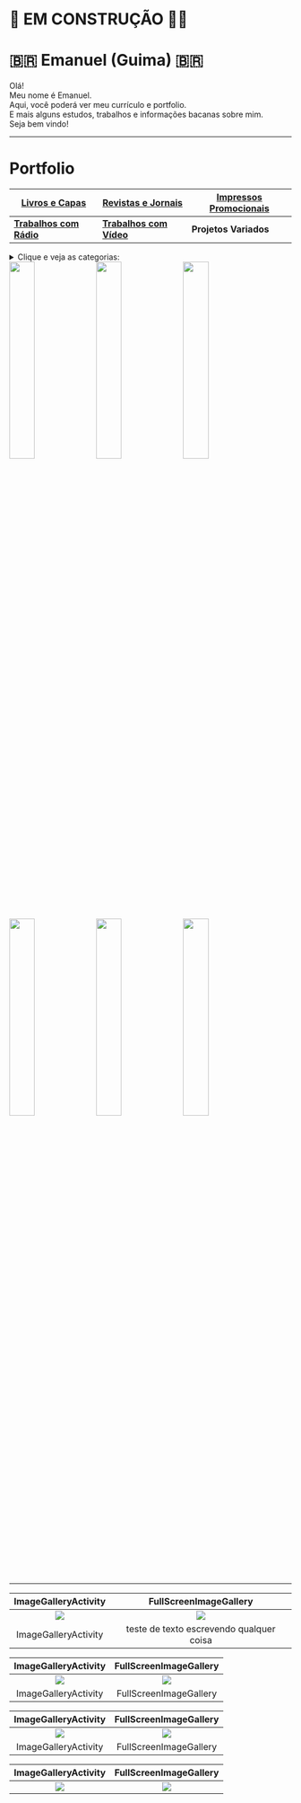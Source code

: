 # :construction: EM CONSTRUÇÃO :construction_worker_man:
# :brazil: Emanuel (Guima) :brazil:
<p>
Olá!</br>
Meu nome é Emanuel.</br>
Aqui, você poderá ver meu currículo e portfolio.</br>
E mais alguns estudos, trabalhos e informações bacanas sobre mim.</br>
Seja bem vindo!
<!--<img align="right" width="150" height="150" src="https://github.com/3DGuima/3DGuima/blob/main/images/eu-icon-256x256-2020.png">-->
</p>

---

# Portfolio
| [**Livros e Capas**]() | [**Revistas e Jornais**]() | [**Impressos Promocionais**]() |
| -------------- | ------------------ | ---------------------- |
| [**Trabalhos com Rádio**]() | [**Trabalhos com Vídeo**]() | **Projetos Variados** |

<details>
<summary>Clique e veja as categorias:</summary>

- [About](#about)
- [Install](#install)
- [Usage](#usage)

</details>


<div>
<img src="https://cloud.githubusercontent.com/assets/4307137/10105283/251b6868-63ae-11e5-9918-b789d9d682ec.png" width="30%"></img> <img src="https://cloud.githubusercontent.com/assets/4307137/10105290/2a183f3a-63ae-11e5-9380-50d9f6d8afd6.png" width="30%"></img> <img src="https://cloud.githubusercontent.com/assets/4307137/10105284/26aa7ad4-63ae-11e5-88b7-bc523a095c9f.png" width="30%"></img> <img src="https://cloud.githubusercontent.com/assets/4307137/10105288/28698fae-63ae-11e5-8ba7-a62360a8e8a7.png" width="30%"></img> <img src="https://cloud.githubusercontent.com/assets/4307137/10105283/251b6868-63ae-11e5-9918-b789d9d682ec.png" width="30%"></img> <img src="https://cloud.githubusercontent.com/assets/4307137/10105290/2a183f3a-63ae-11e5-9380-50d9f6d8afd6.png" width="30%"></img> 
</div>

----

ImageGalleryActivity           |  FullScreenImageGallery
:-------------------------:|:-------------------------:
![](https://cloud.githubusercontent.com/assets/4307137/10105283/251b6868-63ae-11e5-9918-b789d9d682ec.png)  |  ![](https://cloud.githubusercontent.com/assets/4307137/10105290/2a183f3a-63ae-11e5-9380-50d9f6d8afd6.png)  |
ImageGalleryActivity           |  teste de texto escrevendo qualquer coisa |  FullScreenImageGallery


ImageGalleryActivity           |  FullScreenImageGallery
:-------------------------:|:-------------------------:
![](https://cloud.githubusercontent.com/assets/4307137/10105283/251b6868-63ae-11e5-9918-b789d9d682ec.png)  |  ![](https://cloud.githubusercontent.com/assets/4307137/10105290/2a183f3a-63ae-11e5-9380-50d9f6d8afd6.png)
ImageGalleryActivity           |  FullScreenImageGallery

ImageGalleryActivity           |  FullScreenImageGallery
:-------------------------:|:-------------------------:
![](https://cloud.githubusercontent.com/assets/4307137/10105283/251b6868-63ae-11e5-9918-b789d9d682ec.png)  |  ![](https://cloud.githubusercontent.com/assets/4307137/10105290/2a183f3a-63ae-11e5-9380-50d9f6d8afd6.png)  |
ImageGalleryActivity           |  FullScreenImageGallery


ImageGalleryActivity           |  FullScreenImageGallery
:-------------------------:|:-------------------------:
![](https://raw.githubusercontent.com/lawloretienne/ImageGallery/master/images/ImageGallery_Screenshot_9.png)  |  ![](https://raw.githubusercontent.com/lawloretienne/ImageGallery/master/images/ImageGallery_Screenshot_10.png)
